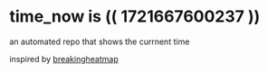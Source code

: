 # time_now is (( 1721667600237 ))

an automated repo that shows the currnent time

inspired by [breakingheatmap](https://github.com/breakingheatmap/breakingheatmap)